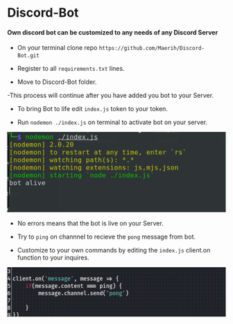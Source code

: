 # Discord-Bot
#### Own discord bot can be customized to any needs of any Discord Server

- On your terminal clone repo `https://github.com/Maerih/Discord-Bot.git`

- Register to all `requirements.txt` lines.

- Move to Discord-Bot folder.

-This process will continue after you have added you bot to your Server.


- To bring Bot to life edit `index.js` token to your token.

- Run `nodemon ./index.js` on terminal to activate bot on your server.

![img](bot.jpg)

- No errors means that the bot is live on your Server.

- Try to `ping` on channnel to recieve the `pong` message from bot.

- Customize to your own commands by editing the `index.js` client.on function to your inquires.

![img](bot1.jpg)
